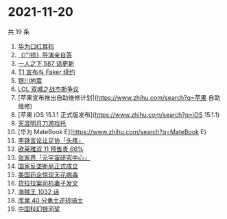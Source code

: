 # 2021-11-20

共 19 条

<!-- BEGIN -->
<!-- 最后更新时间 Sat Nov 20 2021 02:07:30 GMT+0800 (China Standard Time) -->

1. [华为口红耳机](https://www.zhihu.com/search?q=口红耳机)
1. [《门锁》导演亲自答](https://www.zhihu.com/search?q=门锁)
1. [一人之下 587 话更新](https://www.zhihu.com/search?q=一人之下)
1. [T1 宣布与 Faker 续约](https://www.zhihu.com/search?q=faker)
1. [银川地震](https://www.zhihu.com/search?q=银川地震)
1. [LOL 双城之战杰斯争议](https://www.zhihu.com/search?q=英雄联盟双城之战)
1. [苹果宣布推出自助维修计划](https://www.zhihu.com/search?q=苹果 自助维修)
1. [苹果 iOS 15.1.1 正式版发布](https://www.zhihu.com/search?q=iOS 15.1.1)
1. [天涯明月刀游戏托](https://www.zhihu.com/search?q=天涯明月刀)
1. [华为 MateBook E](https://www.zhihu.com/search?q=MateBook E)
1. [李铁言论让足协「头疼」](https://www.zhihu.com/search?q=李铁)
1. [欧莱雅双 11 预售贵 66%](https://www.zhihu.com/search?q=欧莱雅)
1. [张家界「元宇宙研究中心」](https://www.zhihu.com/search?q=元宇宙)
1. [国家反垄断局正式成立](https://www.zhihu.com/search?q=国家反垄断局)
1. [美国药企惊现天花病毒](https://www.zhihu.com/search?q=天花)
1. [货拉拉案司机妻子发文](https://www.zhihu.com/search?q=货拉拉案)
1. [海贼王 1032 话](https://www.zhihu.com/search?q=海贼王)
1. [库里 40 分勇士逆转骑士](https://www.zhihu.com/search?q=勇士)
1. [中国科幻银河奖](https://www.zhihu.com/search?q=银河奖)

<!-- END -->
